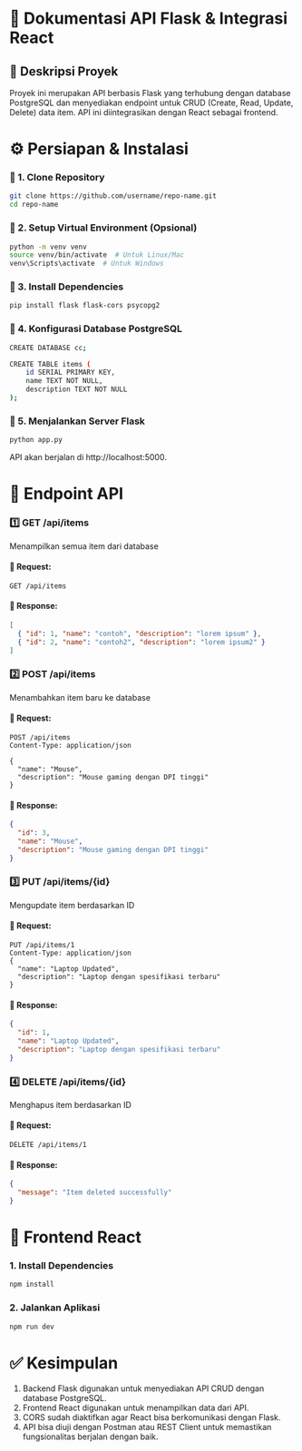 # 📌 Dokumentasi API Flask & Integrasi React

## 📖 Deskripsi Proyek
Proyek ini merupakan API berbasis Flask yang terhubung dengan database PostgreSQL dan menyediakan endpoint untuk CRUD (Create, Read, Update, Delete) data item. API ini diintegrasikan dengan React sebagai frontend.

# ⚙️ Persiapan & Instalasi
### 📌 1. Clone Repository

```bash
git clone https://github.com/username/repo-name.git
cd repo-name
```

### 📌 2. Setup Virtual Environment (Opsional)

```bash
python -m venv venv
source venv/bin/activate  # Untuk Linux/Mac
venv\Scripts\activate  # Untuk Windows
```

### 📌 3. Install Dependencies

```bash
pip install flask flask-cors psycopg2
```

### 📌 4. Konfigurasi Database PostgreSQL
```bash
CREATE DATABASE cc;

CREATE TABLE items (
    id SERIAL PRIMARY KEY,
    name TEXT NOT NULL,
    description TEXT NOT NULL
);
```

### 📌 5. Menjalankan Server Flask

```bash
python app.py
```
API akan berjalan di http://localhost:5000.

# 🚀 Endpoint API
### 1️⃣ GET /api/items
Menampilkan semua item dari database
#### 📌 Request:

```http
GET /api/items
```

#### 📌 Response:

```json
[
  { "id": 1, "name": "contoh", "description": "lorem ipsum" },
  { "id": 2, "name": "contoh2", "description": "lorem ipsum2" }
]
```
### 2️⃣ POST /api/items
Menambahkan item baru ke database

#### 📌 Request:

```http
POST /api/items
Content-Type: application/json

{
  "name": "Mouse",
  "description": "Mouse gaming dengan DPI tinggi"
}

```

#### 📌 Response:

```json
{
  "id": 3,
  "name": "Mouse",
  "description": "Mouse gaming dengan DPI tinggi"
}
```

### 3️⃣ PUT /api/items/{id}
Mengupdate item berdasarkan ID
#### 📌 Request:

```http
PUT /api/items/1
Content-Type: application/json
{
  "name": "Laptop Updated",
  "description": "Laptop dengan spesifikasi terbaru"
}
```

#### 📌 Response:

```json
{
  "id": 1,
  "name": "Laptop Updated",
  "description": "Laptop dengan spesifikasi terbaru"
}
```

### 4️⃣ DELETE /api/items/{id}    
Menghapus item berdasarkan ID
#### 📌 Request:

```http
DELETE /api/items/1
```

#### 📌 Response:

```json
{
  "message": "Item deleted successfully"
}
```

# 🎨 Frontend React

### 1. Install Dependencies
```bash
npm install
```

### 2. Jalankan Aplikasi

```bash
npm run dev
```

# ✅ Kesimpulan
1. Backend Flask digunakan untuk menyediakan API CRUD dengan database PostgreSQL.
2. Frontend React digunakan untuk menampilkan data dari API.
3. CORS sudah diaktifkan agar React bisa berkomunikasi dengan Flask.
4. API bisa diuji dengan Postman atau REST Client untuk memastikan fungsionalitas berjalan dengan baik.
